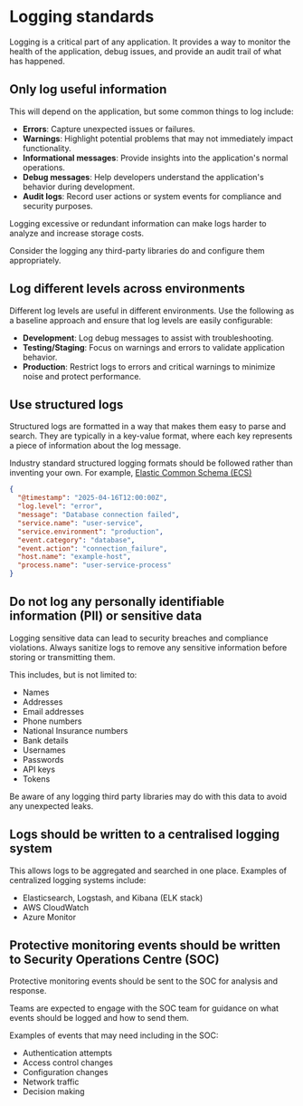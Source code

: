 # Logging standards

Logging is a critical part of any application. It provides a way to monitor the health of the application, debug issues, and provide an audit trail of what has happened.

## Only log useful information

This will depend on the application, but some common things to log include:
- **Errors**: Capture unexpected issues or failures.
- **Warnings**: Highlight potential problems that may not immediately impact functionality.
- **Informational messages**: Provide insights into the application's normal operations.
- **Debug messages**: Help developers understand the application's behavior during development.
- **Audit logs**: Record user actions or system events for compliance and security purposes.

Logging excessive or redundant information can make logs harder to analyze and increase storage costs.

Consider the logging any third-party libraries do and configure them appropriately.

## Log different levels across environments

Different log levels are useful in different environments. Use the following as a baseline approach and ensure that log levels are easily configurable:

- **Development**: Log debug messages to assist with troubleshooting.
- **Testing/Staging**: Focus on warnings and errors to validate application behavior.
- **Production**: Restrict logs to errors and critical warnings to minimize noise and protect performance.

## Use structured logs

Structured logs are formatted in a way that makes them easy to parse and search. They are typically in a key-value format, where each key represents a piece of information about the log message.

Industry standard structured logging formats should be followed rather than inventing your own.  For example, [Elastic Common Schema (ECS)](https://www.elastic.co/docs/reference/ecs)

```json
{
  "@timestamp": "2025-04-16T12:00:00Z",
  "log.level": "error",
  "message": "Database connection failed",
  "service.name": "user-service",
  "service.environment": "production",
  "event.category": "database",
  "event.action": "connection_failure",
  "host.name": "example-host",
  "process.name": "user-service-process"
}
```

## Do not log any personally identifiable information (PII) or sensitive data

Logging sensitive data can lead to security breaches and compliance violations. Always sanitize logs to remove any sensitive information before storing or transmitting them.

This includes, but is not limited to:
- Names
- Addresses
- Email addresses
- Phone numbers
- National Insurance numbers
- Bank details
- Usernames
- Passwords
- API keys
- Tokens

Be aware of any logging third party libraries may do with this data to avoid any unexpected leaks.

## Logs should be written to a centralised logging system

This allows logs to be aggregated and searched in one place. Examples of centralized logging systems include:

- Elasticsearch, Logstash, and Kibana (ELK stack)
- AWS CloudWatch
- Azure Monitor

## Protective monitoring events should be written to Security Operations Centre (SOC)

Protective monitoring events should be sent to the SOC for analysis and response. 

Teams are expected to engage with the SOC team for guidance on what events should be logged and how to send them.

Examples of events that may need including in the SOC:
- Authentication attempts
- Access control changes
- Configuration changes
- Network traffic
- Decision making
